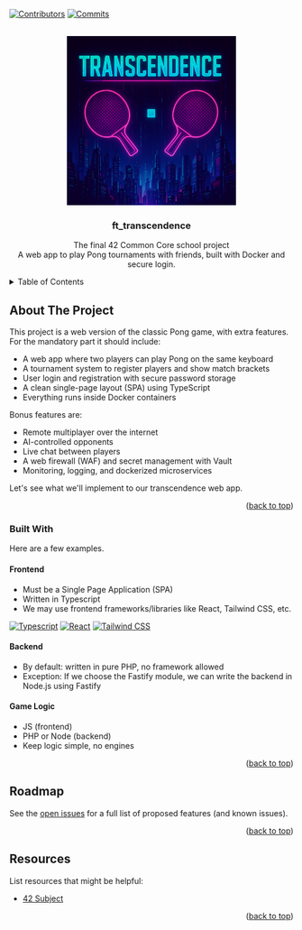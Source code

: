 <a id="readme-top"></a>


[![Contributors][contributors-shield]][contributors-url]
[![Commits][commits-shield]][commits-url]

<!-- PROJECT LOGO -->
<br />
<div align="center">
  <a href="https://github.com/RubenPin90/ft_transcendence">
    <img src="resources/transcendence_logo.png" alt="Logo" width="300" height="300">
  </a>

  <h3 align="center">ft_transcendence</h3>

  <p align="center">
    The final 42 Common Core school project
    <br />
    A web app to play Pong tournaments with friends, built with Docker and secure login.
  </p>
</div>

<!-- TABLE OF CONTENTS -->
<details>
  <summary>Table of Contents</summary>
  <ol>
    <li>
      <a href="#about-the-project">About The Project</a></li>
      <li><a href="#built-with">Built With</a></li>
      <!-- <ul>
      </ul>
    <li>
      <a href="#getting-started">Getting Started</a>
      <ul>
        <li><a href="#prerequisites">Prerequisites</a></li>
        <li><a href="#installation">Installation</a></li>
      </ul>
    </li> -->
    <!-- <li><a href="#usage">Usage</a></li> -->
    <li><a href="#roadmap">Roadmap</a></li>
    <!-- <li><a href="#contact">Contact</a></li> -->
    <li><a href="#resources">Resources</a></li>
  </ol>
</details>



<!-- ABOUT THE PROJECT -->
## About The Project

<!-- [![Product Name Screen Shot][product-screenshot]](https://example.com) -->

This project is a web version of the classic Pong game, with extra features.  
For the mandatory part it should include:

* A web app where two players can play Pong on the same keyboard
* A tournament system to register players and show match brackets
* User login and registration with secure password storage
* A clean single-page layout (SPA) using TypeScript
* Everything runs inside Docker containers

Bonus features are:
* Remote multiplayer over the internet
* AI-controlled opponents
* Live chat between players
* A web firewall (WAF) and secret management with Vault
* Monitoring, logging, and dockerized microservices

Let's see what we'll implement to our transcendence web app.

<p align="right">(<a href="#readme-top">back to top</a>)</p>



### Built With

Here are a few examples.

#### Frontend
  * Must be a Single Page Application (SPA)
  * Written in Typescript
  * We may use frontend frameworks/libraries like React, Tailwind CSS, etc.

[![Typescript][Typescript]][Typescript-url]  [![React][React.js]][React-url]  [![Tailwind CSS][TailwindCSS]][TailwindCSS-url]

#### Backend
  * By default: written in pure PHP, no framework allowed
  * Exception: If we choose the Fastify module, we can write the backend in Node.js using Fastify

#### Game Logic	
  * JS (frontend)
  * PHP or Node (backend)	
  * Keep logic simple, no engines

<p align="right">(<a href="#readme-top">back to top</a>)</p>


<!-- ROADMAP -->
## Roadmap

See the [open issues](https://github.com/RubenPin90/ft_transcendence/issues) for a full list of proposed features (and known issues).

<p align="right">(<a href="#readme-top">back to top</a>)</p>

<!-- CONTACT
## Contact

Your Name - [@your_twitter](https://twitter.com/your_username) - email@example.com

Project Link: [https://github.com/your_username/repo_name](https://github.com/your_username/repo_name)

<p align="right">(<a href="#readme-top">back to top</a>)</p> -->



<!-- ACKNOWLEDGMENTS -->
## Resources

List resources that might be helpful:

* [42 Subject](https://github.com/RubenPin90/ft_transcendence/resources/en.subject_transcendence.pdf)

<p align="right">(<a href="#readme-top">back to top</a>)</p>



<!-- MARKDOWN LINKS & IMAGES -->
<!-- https://www.markdownguide.org/basic-syntax/#reference-style-links -->
[contributors-shield]: https://img.shields.io/badge/Contributors-blue?style=for-the-badge
[contributors-url]: https://github.com/RubenPin90/ft_transcendence/graphs/contributors
[commits-shield]: https://img.shields.io/badge/Commits-yellow?style=for-the-badge
[commits-url]: https://github.com/RubenPin90/ft_transcendence/graphs/commit-activity

[product-screenshot]: images/screenshot.png
[Next.js]: https://img.shields.io/badge/next.js-000000?style=for-the-badge&logo=nextdotjs&logoColor=white
[Next-url]: https://nextjs.org/

[React.js]: https://img.shields.io/badge/React-20232A?style=for-the-badge&logo=react&logoColor=61DAFB
[React-url]: https://reactjs.org/

[TailwindCSS]: https://img.shields.io/badge/Tailwind_CSS-20232A?style=for-the-badge&logo=tailwind%20CSS&logoColor=61DAFB
[TailwindCSS-url]: https://tailwindcss.com/

[Typescript]: https://img.shields.io/badge/Typescript-white?style=for-the-badge&logo=Typescript
[Typescript-url]: https://www.typescriptlang.org/

